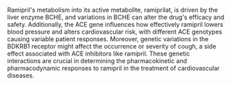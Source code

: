 Ramipril's metabolism into its active metabolite, ramiprilat, is driven by the liver enzyme BCHE, and variations in BCHE can alter the drug's efficacy and safety. Additionally, the ACE gene influences how effectively ramipril lowers blood pressure and alters cardiovascular risk, with different ACE genotypes causing variable patient responses. Moreover, genetic variations in the BDKRB1 receptor might affect the occurrence or severity of cough, a side effect associated with ACE inhibitors like ramipril. These genetic interactions are crucial in determining the pharmacokinetic and pharmacodynamic responses to ramipril in the treatment of cardiovascular diseases.